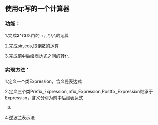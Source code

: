 ## 使用qt写的一个计算器

### 功能：

  1.完成2^63以内的 +,-,*,/,^,的运算
  
  2.完成sin,cos,取倒数的运算
  
  3.完成前中后缀表达式之间的转化
  
### 实现方法：

  1.定义一个类Expression，含义是表达式
  
  2.定义三个类Prefix_Expression,Infix_Expression,Postfix_Expression继承于Expression，含义分别为前中后缀表达式
  
  3.
  
  4.逆波兰表示法
